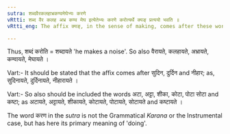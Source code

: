 ```yaml
---
sutra: शब्दवैरकलहाभ्रकण्वमेघेभ्यः करणे
vRtti: शब्द वैर कलह अभ्र कण्व मेघ इत्येतेभ्यः करणे करोत्यर्थे क्यङ् प्रत्ययो भवति ॥
vRtti_eng: The affix क्यङ्, in the sense of making, comes after these words, as the object of the action, viz :-शब्द \"sound\", वैर \"hostility\", कलह \"strife\", अभ्र \"cloud\", कण्व \"sin\" and मेघ \"cloud\".

---
```

Thus, शब्दं करोति = शब्दायते 'he makes a noise'. So also वैरायते, कलहायते, अभ्रायते, कण्वायते, मेघायते ।

Vart:- It should be stated that the affix comes after सुदिन, दुर्दिन and नीहार; as, सुदिनायते, दुर्दिनायते, नीहारायते ।

Vart:- So also should be included the words अटा, अट्टा, शीका, कोटा, पोटा सोटा and कष्टा; as अटायते, अट्टायते, शीकायते, कोटायते, पोटायते, सोटायते and कष्टायते ।

The word करण in the _sutra_ is not the Grammatical _Karana_ or the Instrumental case, but has here its primary meaning of 'doing'.